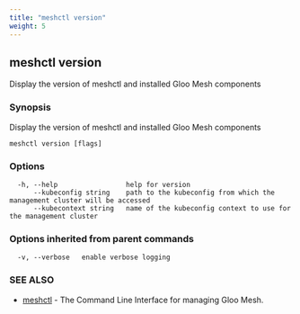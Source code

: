 ```yaml
---
title: "meshctl version"
weight: 5
---
```

## meshctl version

Display the version of meshctl and installed Gloo Mesh components

### Synopsis

Display the version of meshctl and installed Gloo Mesh components

```
meshctl version [flags]
```

### Options

```
  -h, --help                 help for version
      --kubeconfig string    path to the kubeconfig from which the management cluster will be accessed
      --kubecontext string   name of the kubeconfig context to use for the management cluster
```

### Options inherited from parent commands

```
  -v, --verbose   enable verbose logging
```

### SEE ALSO

* [meshctl](../meshctl)	 - The Command Line Interface for managing Gloo Mesh.

